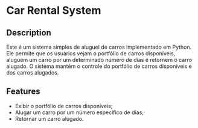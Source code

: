 # Car Rental System

## Description
Este é um sistema simples de aluguel de carros implementado em Python. Ele permite que os usuários vejam o portfólio de carros disponíveis, aluguem um carro por um determinado número de dias e retornem o carro alugado. O sistema mantém o controle do portfólio de carros disponíveis e dos carros alugados.

## Features
- Exibir o portfólio de carros disponíveis;
- Alugar um carro por um número específico de dias;
- Retornar um carro alugado.
